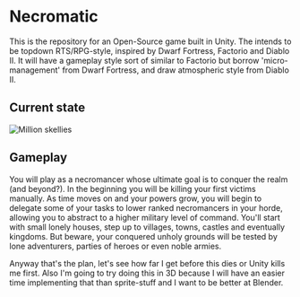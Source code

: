 # Necromatic

This is the repository for an Open-Source game built in Unity. The intends to be topdown RTS/RPG-style, inspired by Dwarf Fortress, Factorio and Diablo II. It will have a gameplay style sort of similar to Factorio but borrow 'micro-management' from Dwarf Fortress, and draw atmospheric style from Diablo II.  

## Current state
![Million skellies](http://imgur.com/Il5RtbN.gif)

## Gameplay
You will play as a necromancer whose ultimate goal is to conquer the realm (and beyond?).
In the beginning you will be killing your first victims manually. As time moves on and your powers grow, you will begin to delegate some of your tasks to lower ranked necromancers in your horde, allowing you to abstract to a higher military level of command. You'll start with small lonely houses, step up to villages, towns, castles and eventually kingdoms. But beware, your conquered unholy grounds will be tested by lone adventurers, parties of heroes or even noble armies.

Anyway that's the plan, let's see how far I get before this dies or Unity kills me first.
Also I'm going to try doing this in 3D because I will have an easier time implementing that than sprite-stuff and I want to be better at Blender.
